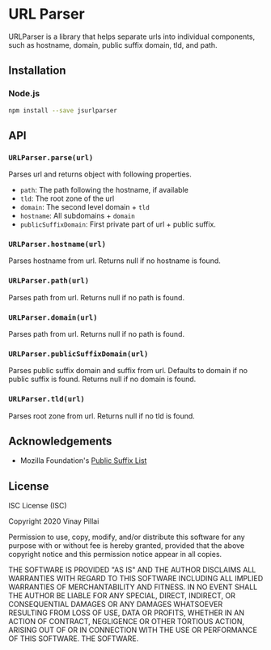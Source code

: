 # URL Parser
URLParser is a library that helps separate urls into individual components, such as hostname, domain, public suffix domain, tld, and path.

## Installation
### Node.js
``` bash
npm install --save jsurlparser
```

## API
### `URLParser.parse(url)`
Parses url and returns object with following properties.
* `path`: The path following the hostname, if available
* `tld`: The root zone of the url
* `domain`: The second level domain + `tld`
* `hostname`: All subdomains + `domain`
* `publicSuffixDomain`: First private part of url + public suffix.

### `URLParser.hostname(url)`
Parses hostname from url. Returns null if no hostname is found.

### `URLParser.path(url)`
Parses path from url. Returns null if no path is found.

### `URLParser.domain(url)`
Parses path from url. Returns null if no path is found.

### `URLParser.publicSuffixDomain(url)`
Parses public suffix domain and suffix from url. Defaults to domain if no public suffix is found. Returns null if no domain is found.

### `URLParser.tld(url)`
Parses root zone from url. Returns null if no tld is found.

## Acknowledgements
* Mozilla Foundation's [Public Suffix List](https://publicsuffix.org/)

## License

ISC License (ISC)

Copyright 2020 Vinay Pillai

Permission to use, copy, modify, and/or distribute this software for any purpose with or without fee is hereby granted, provided that the above copyright notice and this permission notice appear in all copies.

THE SOFTWARE IS PROVIDED "AS IS" AND THE AUTHOR DISCLAIMS ALL WARRANTIES WITH REGARD TO THIS SOFTWARE INCLUDING ALL IMPLIED WARRANTIES OF MERCHANTABILITY AND FITNESS. IN NO EVENT SHALL THE AUTHOR BE LIABLE FOR ANY SPECIAL, DIRECT, INDIRECT, OR CONSEQUENTIAL DAMAGES OR ANY DAMAGES WHATSOEVER RESULTING FROM LOSS OF USE, DATA OR PROFITS, WHETHER IN AN ACTION OF CONTRACT, NEGLIGENCE OR OTHER TORTIOUS ACTION, ARISING OUT OF OR IN CONNECTION WITH THE USE OR PERFORMANCE OF THIS SOFTWARE.
THE SOFTWARE.